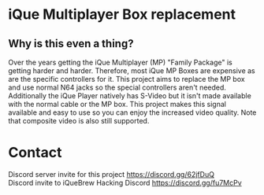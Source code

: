 # iQue Multiplayer Box replacement
## Why is this even a thing?
Over the years getting the iQue Multiplayer (MP)  "Family Package" is getting harder and harder. Therefore, most iQue MP Boxes are expensive as are the specific controllers for it. This project aims to replace the MP box and use normal N64 jacks so the special controllers aren't needed.  
Additionally the iQue Player natively has S-Video but it isn't made available with the normal cable or the MP box. This project makes this signal available and easy to use so you can enjoy the increased video quality. Note that composite video is also still supported.

# Contact
Discord server invite for this project https://discord.gg/62jfDuQ  
Discord invite to iQueBrew Hacking Discord https://discord.gg/fu7McPv

